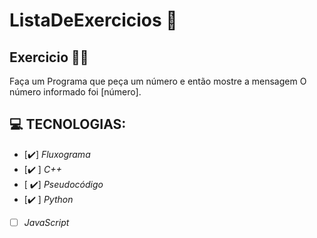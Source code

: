 # ListaDeExercicios 🚀

## Exercicio 👨‍💻

Faça um Programa que peça um número e então mostre a mensagem O número informado foi [número].

## 💻 TECNOLOGIAS:

- [✔️] _Fluxograma_
- [✔️ ] _C++_
- [ ✔️] _Pseudocódigo_
- [✔️ ] _Python_
- [ ] _JavaScript_